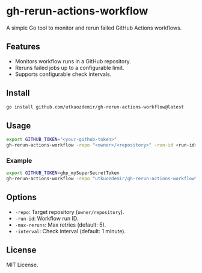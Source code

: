 # gh-rerun-actions-workflow

A simple Go tool to monitor and rerun failed GitHub Actions workflows.

## Features

- Monitors workflow runs in a GitHub repository.
- Reruns failed jobs up to a configurable limit.
- Supports configurable check intervals.

## Install

```bash
go install github.com/utkuozdemir/gh-rerun-actions-workflow@latest
```

## Usage

```bash
export GITHUB_TOKEN="<your-github-token>"
gh-rerun-actions-workflow -repo "<owner>/<repository>" -run-id <run-id> -max-reruns <limit> -interval <duration>
```

### Example

```bash
export GITHUB_TOKEN=ghp_mySuperSecretToken
gh-rerun-actions-workflow -repo "utkuozdemir/gh-rerun-actions-workflow" -run-id 12345678 -max-reruns 3 -interval 30s
```

## Options

- `-repo`: Target repository (`owner/repository`).
- `-run-id`: Workflow run ID.
- `-max-reruns`: Max retries (default: 5).
- `-interval`: Check interval (default: 1 minute).

## License

MIT License.
